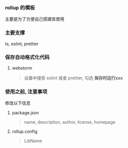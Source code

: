 ### rollup 的模板
主要是为了方便自己搭建库使用

### 主要支撑
ts, eslint, prettier 

### 保存自动格式化代码
1. webstorm
    > 设置中搜索 eslint 或者 prettier, 勾选 **保存时运行xxx**

### 使用之前, 注意事项
修改以下信息
1. package.json
    >name, description, author, license, homepage

2. rollup.config
    > LibName